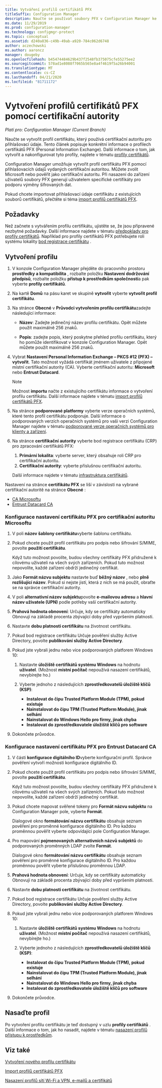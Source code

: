 ```yaml
---
title: Vytváření profilů certifikátů PFX
titleSuffix: Configuration Manager
description: Naučte se používat soubory PFX v Configuration Manager ke generování certifikátů specifických pro uživatele, které podporují výměnu šifrovaných dat.
ms.date: 11/29/2019
ms.prod: configuration-manager
ms.technology: configmgr-protect
ms.topic: conceptual
ms.assetid: d240a836-c49b-49ab-a920-784c062d6748
author: aczechowski
ms.author: aaroncz
manager: dougeby
ms.openlocfilehash: b45474484629b437f2548fb375075cfe55275ee2
ms.sourcegitcommit: 578ad1e8088f7065b565e8a4f4619f5a26b94001
ms.translationtype: MT
ms.contentlocale: cs-CZ
ms.lasthandoff: 04/21/2020
ms.locfileid: "81711172"
---
```

# <a name="create-pfx-certificate-profiles-using-a-certificate-authority"></a>Vytvoření profilů certifikátů PFX pomocí certifikační autority

*Platí pro: Configuration Manager (Current Branch)*

Naučte se vytvořit profil certifikátu, který používá certifikační autoritu pro přihlašovací údaje. Tento článek popisuje konkrétní informace o profilech certifikátů PFX (Personal Information Exchange). Další informace o tom, jak vytvořit a nakonfigurovat tyto profily, najdete v tématu [profily certifikátů](../../protect/deploy-use/introduction-to-certificate-profiles.md).

Configuration Manager umožňuje vytvořit profil certifikátu PFX pomocí přihlašovacích údajů vydaných certifikační autoritou. Můžete zvolit Microsoft nebo pověřit jako certifikační autoritu. Při nasazení do zařízení uživatelů soubory PFX generují uživatelem specifické certifikáty pro podporu výměny šifrovaných dat.

Pokud chcete importovat přihlašovací údaje certifikátu z existujících souborů certifikátů, přečtěte si téma [import profilů certifikátů PFX](import-pfx-certificate-profiles.md).

## <a name="prerequisites"></a>Požadavky

Než začnete s vytvářením profilu certifikátu, ujistěte se, že jsou připravené nezbytné požadavky. Další informace najdete v tématu [předpoklady pro profily certifikátů](../../protect/plan-design/prerequisites-for-certificate-profiles.md). Například pro profily certifikátů PFX potřebujete roli systému lokality [bod registrace certifikátu](../../protect/deploy-use/certificate-infrastructure.md#step-2---install-and-configure-the-certificate-registration-point) .

## <a name="create-a-profile"></a>Vytvoření profilu  

1. V konzole Configuration Manager přejděte do pracovního prostoru **prostředky a kompatibilita** , rozbalte položku **Nastavení dodržování předpisů**, rozbalte položku **přístup k prostředkům společnosti**a pak vyberte **profily certifikátů**.

1. Na kartě **Domů** na pásu karet ve skupině **vytvořit** vyberte **vytvořit profil certifikátu**.

1. Na stránce **Obecné** v **Průvodci vytvořením profilu certifikátu**zadejte následující informace:  

    - **Název**: Zadejte jedinečný název profilu certifikátu. Opět můžete použít maximálně 256 znaků.  

    - **Popis**: zadejte popis, který poskytne přehled profilu certifikátu, který ho pomůže identifikovat v konzole Configuration Manager. Opět můžete použít maximálně 256 znaků.  

1. Vybrat **Nastavení Personal Information Exchange – PKCS #12 (PFX) – vytvořit**. Tato možnost vyžádá certifikát jménem uživatele z připojené místní certifikační autority (CA). Vyberte certifikační autoritu: **Microsoft** nebo **Entrust Datacard**.

    > [!NOTE]
    > Možnost **importu** načte z existujícího certifikátu informace o vytvoření profilu certifikátu. Další informace najdete v tématu [import profilů certifikátů PFX](import-pfx-certificate-profiles.md).

1. Na stránce **podporované platformy** vyberte verze operačních systémů, které tento profil certifikátu podporuje. Další informace o podporovaných verzích operačních systémů pro vaši verzi Configuration Manager najdete v tématu [podporované verze operačních systémů pro klienty a zařízení](../../core/plan-design/configs/supported-operating-systems-for-clients-and-devices.md).

1. Na stránce **certifikační autority** vyberte bod registrace certifikátu (CRP) pro zpracování certifikátů PFX:

    1. **Primární lokalita**: vyberte server, který obsahuje roli CRP pro certifikační autoritu.
    1. **Certifikační autority**: vyberte příslušnou certifikační autoritu.

    Další informace najdete v tématu [infrastruktura certifikátů](../../protect/deploy-use/certificate-infrastructure.md).

Nastavení na stránce **certifikátu PFX** se liší v závislosti na vybrané certifikační autoritě na stránce **Obecné** :

- [CA Microsoftu](#bkmk_microsoft)
- [Entrust Datacard CA](#bkmk_entrust)

### <a name="configure-pfx-certificate-settings-for-microsoft-ca"></a><a name="bkmk_microsoft"></a>Konfigurace nastavení **certifikátu PFX** pro certifikační autoritu Microsoftu

1. V poli **název šablony certifikátu**vyberte šablonu certifikátu.

1. Pokud chcete použít profil certifikátu pro podpis nebo šifrování S/MIME, povolte **použití certifikátu**.

    Když tuto možnost povolíte, budou všechny certifikáty PFX přidružené k cílovému uživateli na všech svých zařízeních. Pokud tuto možnost nepovolíte, každé zařízení obdrží jedinečný certifikát.  

1. Jako **Formát názvu subjektu** nastavte buď **běžný název** , nebo **plně rozlišující název**. Pokud si nejste jistí, která z nich se má použít, obraťte se na správce certifikační autority.

1. V poli **alternativní název subjektu**povolte **e-mailovou adresu** a **hlavní název uživatele (UPN)** podle potřeby vaší certifikační autority.

1. **Prahová hodnota obnovení**: Určuje, kdy se certifikáty automaticky Obnovují na základě procenta zbývající doby před vypršením platnosti.

1. Nastavte **dobu platnosti certifikátu** na životnost certifikátu.

1. Pokud bod registrace certifikátu Určuje pověření služby Active Directory, povolte **publikování služby Active Directory**.

1. Pokud jste vybrali jednu nebo více podporovaných platforem Windows 10:

    1. Nastavte **úložiště certifikátů systému Windows** na hodnotu **uživatel**. (Možnost **místní počítač** nepoužívá nasazení certifikátů, nevybírejte ho.)

    1. Vyberte jednoho z následujících **zprostředkovatelů úložiště klíčů (KSP)**:

        - **Instalovat do čipu Trusted Platform Module (TPM), pokud existuje**  
        - **Nainstalovat do čipu TPM (Trusted Platform Module), jinak selhání**
        - **Nainstalovat do Windows Hello pro firmy, jinak chyba**
        - **Instalovat do zprostředkovatele úložiště klíčů pro software**

1. Dokončete průvodce.

### <a name="configure-pfx-certificate-settings-for-entrust-datacard-ca"></a><a name="bkmk_entrust"></a>Konfigurace nastavení **certifikátu PFX** pro Entrust Datacard CA

1. V části **konfigurace digitálního ID**vyberte konfigurační profil. Správce pověření vytvoří možnosti konfigurace digitálního ID.

1. Pokud chcete použít profil certifikátu pro podpis nebo šifrování S/MIME, povolte **použití certifikátu**.

    Když tuto možnost povolíte, budou všechny certifikáty PFX přidružené k cílovému uživateli na všech svých zařízeních. Pokud tuto možnost nepovolíte, každé zařízení obdrží jedinečný certifikát.  

1. Pokud chcete mapovat svěřené tokeny pro **Formát názvu subjektu** na Configuration Manager pole, vyberte **Formát**.

    Dialogové okno **formátování názvu certifikátu** obsahuje seznam pověření pro proměnné konfigurace digitálního ID. Pro každou proměnnou pověřit vyberte odpovídající pole Configuration Manager.

1. Pro mapování **pojmenovaných alternativních názvů subjektů** do podporovaných proměnných LDAP zvolte **Formát**.

    Dialogové okno **formátování názvu certifikátu** obsahuje seznam pověření pro proměnné konfigurace digitálního ID. Pro každou proměnnou pověřit vyberte příslušnou proměnnou LDAP.

1. **Prahová hodnota obnovení**: Určuje, kdy se certifikáty automaticky Obnovují na základě procenta zbývající doby před vypršením platnosti.

1. Nastavte **dobu platnosti certifikátu** na životnost certifikátu.

1. Pokud bod registrace certifikátu Určuje pověření služby Active Directory, povolte **publikování služby Active Directory**.

1. Pokud jste vybrali jednu nebo více podporovaných platforem Windows 10:

    1. Nastavte **úložiště certifikátů systému Windows** na hodnotu **uživatel**. (Možnost **místní počítač** nepoužívá nasazení certifikátů, nevybírejte ho.)

    1. Vyberte jednoho z následujících **zprostředkovatelů úložiště klíčů (KSP)**:

        - **Instalovat do čipu Trusted Platform Module (TPM), pokud existuje**  
        - **Nainstalovat do čipu TPM (Trusted Platform Module), jinak selhání**
        - **Nainstalovat do Windows Hello pro firmy, jinak chyba**
        - **Instalovat do zprostředkovatele úložiště klíčů pro software**

1. Dokončete průvodce.

## <a name="deploy-the-profile"></a>Nasaďte profil

Po vytvoření profilu certifikátu je teď dostupný v uzlu **profily certifikátů** . Další informace o tom, jak ho nasadit, najdete v tématu [nasazení profilů přístupu k prostředkům](../../protect/deploy-use/deploy-wifi-vpn-email-cert-profiles.md).

## <a name="see-also"></a>Viz také

[Vytvoření nového profilu certifikátu](../../protect/deploy-use/create-certificate-profiles.md)

[Import profilů certifikátů PFX](import-pfx-certificate-profiles.md)

[Nasazení profilů sítí Wi-Fi a VPN, e-mailů a certifikátů](../../protect/deploy-use/deploy-wifi-vpn-email-cert-profiles.md)
